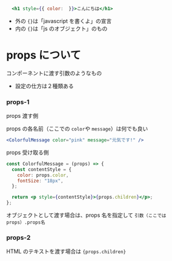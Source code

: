 ```jsx
  <h1 style={{ color:  }}>こんにちは</h1>
```

- 外の `{}`は「javascript を書くよ」の宣言
- 内の `{}`は「js のオブジェクト」のもの

# props について

コンポーネントに渡す引数のようなもの

- 設定の仕方は２種類ある

### props-1

props 渡す側

props の各名前（ここでの `color`や `message`）は何でも良い

```jsx
<ColorfulMessage color="pink" message="元気です!" />
```

props 受け取る側

```jsx
const ColorfulMessage = (props) => {
  const contentStyle = {
    color: props.color,
    fontSize: "18px",
  };

  return <p style={contentStyle}>{props.children}</p>;
};
```

オブジェクトとして渡す場合は、props 名を指定して `引数（ここではprops）.props名`

### props-2

HTML のテキストを渡す場合は `{props.children}`
